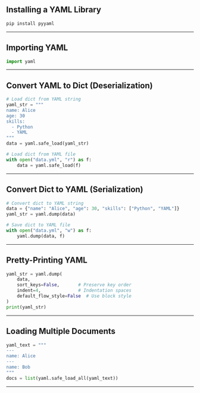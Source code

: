 ## Installing a YAML Library

```bash
pip install pyyaml
```

---

## Importing YAML

```python
import yaml
```

---

## Convert YAML to Dict (Deserialization)

```python
# Load dict from YAML string
yaml_str = """
name: Alice
age: 30
skills:
  - Python
  - YAML
"""
data = yaml.safe_load(yaml_str)
```

```python
# Load dict from YAML file
with open("data.yml", "r") as f:
    data = yaml.safe_load(f)
```

---

## Convert Dict to YAML (Serialization)

```python
# Convert dict to YAML string
data = {"name": "Alice", "age": 30, "skills": ["Python", "YAML"]}
yaml_str = yaml.dump(data)
```

```python
# Save dict to YAML file
with open("data.yml", "w") as f:
    yaml.dump(data, f)
```

---

## Pretty-Printing YAML

```python
yaml_str = yaml.dump(
    data,
    sort_keys=False,       # Preserve key order
    indent=4,              # Indentation spaces
    default_flow_style=False  # Use block style
)
print(yaml_str)
```

---

## Loading Multiple Documents

```python
yaml_text = """
---
name: Alice
---
name: Bob
"""
docs = list(yaml.safe_load_all(yaml_text))
```
---
